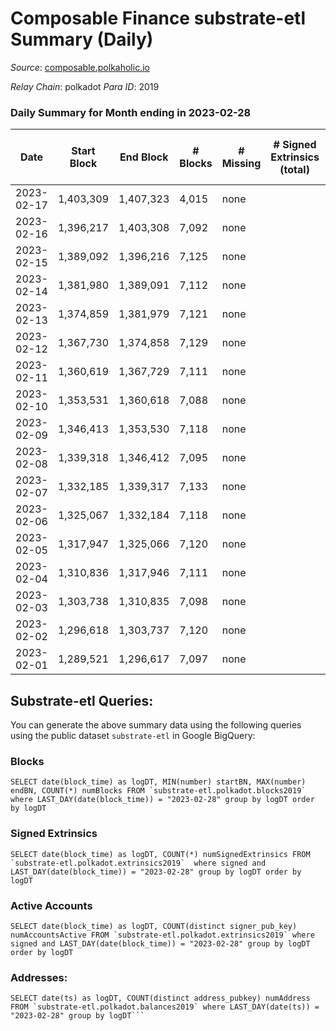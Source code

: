 # Composable Finance substrate-etl Summary (Daily)

_Source_: [composable.polkaholic.io](https://composable.polkaholic.io)

*Relay Chain*: polkadot
*Para ID*: 2019



### Daily Summary for Month ending in 2023-02-28


| Date | Start Block | End Block | # Blocks | # Missing | # Signed Extrinsics (total) | # Active Accounts | # Addresses with Balances | # Events | # Transfers | # XCM Transfers In | # XCM Transfers Out |
| ---- | ----------- | --------- | -------- | --------- | --------------------------- | ----------------- | ------------------------- | -------- | ----------- | ------------------ | ------------------- |
| 2023-02-17 | 1,403,309 | 1,407,323 | 4,015 | none  |  |  |  | 592 |   |   |   |
| 2023-02-16 | 1,396,217 | 1,403,308 | 7,092 | none  |  |  | 10 | 13,594 |   |   |   |
| 2023-02-15 | 1,389,092 | 1,396,216 | 7,125 | none  |  |  | 10 | 14,254 |   |   |   |
| 2023-02-14 | 1,381,980 | 1,389,091 | 7,112 | none  |  |  | 10 | 14,228 |   |   |   |
| 2023-02-13 | 1,374,859 | 1,381,979 | 7,121 | none  |  |  | 10 | 14,246 |   |   |   |
| 2023-02-12 | 1,367,730 | 1,374,858 | 7,129 | none  |  |  | 10 | 14,262 |   |   |   |
| 2023-02-11 | 1,360,619 | 1,367,729 | 7,111 | none  |  |  | 10 | 14,229 |   |   |   |
| 2023-02-10 | 1,353,531 | 1,360,618 | 7,088 | none  |  |  | 10 | 14,180 |   |   |   |
| 2023-02-09 | 1,346,413 | 1,353,530 | 7,118 | none  |  |  | 10 | 14,239 |   |   |   |
| 2023-02-08 | 1,339,318 | 1,346,412 | 7,095 | none  |  |  | 10 | 14,194 |   |   |   |
| 2023-02-07 | 1,332,185 | 1,339,317 | 7,133 | none  |  |  | 10 | 14,270 |   |   |   |
| 2023-02-06 | 1,325,067 | 1,332,184 | 7,118 | none  |  |  | 10 | 14,240 |   |   |   |
| 2023-02-05 | 1,317,947 | 1,325,066 | 7,120 | none  |  |  | 10 | 14,244 |   |   |   |
| 2023-02-04 | 1,310,836 | 1,317,946 | 7,111 | none  |  |  | 10 | 14,226 |   |   |   |
| 2023-02-03 | 1,303,738 | 1,310,835 | 7,098 | none  |  |  | 10 | 14,203 |   |   |   |
| 2023-02-02 | 1,296,618 | 1,303,737 | 7,120 | none  |  |  | 10 | 14,244 |   |   |   |
| 2023-02-01 | 1,289,521 | 1,296,617 | 7,097 | none  |  |  | 10 | 14,198 |   |   |   |

## Substrate-etl Queries:
You can generate the above summary data using the following queries using the public dataset `substrate-etl` in Google BigQuery:


### Blocks
```
SELECT date(block_time) as logDT, MIN(number) startBN, MAX(number) endBN, COUNT(*) numBlocks FROM `substrate-etl.polkadot.blocks2019`  where LAST_DAY(date(block_time)) = "2023-02-28" group by logDT order by logDT
```


### Signed Extrinsics
```
SELECT date(block_time) as logDT, COUNT(*) numSignedExtrinsics FROM `substrate-etl.polkadot.extrinsics2019`  where signed and LAST_DAY(date(block_time)) = "2023-02-28" group by logDT order by logDT
```


### Active Accounts
```
SELECT date(block_time) as logDT, COUNT(distinct signer_pub_key) numAccountsActive FROM `substrate-etl.polkadot.extrinsics2019` where signed and LAST_DAY(date(block_time)) = "2023-02-28" group by logDT order by logDT
```


### Addresses:
```
SELECT date(ts) as logDT, COUNT(distinct address_pubkey) numAddress FROM `substrate-etl.polkadot.balances2019` where LAST_DAY(date(ts)) = "2023-02-28" group by logDT```

